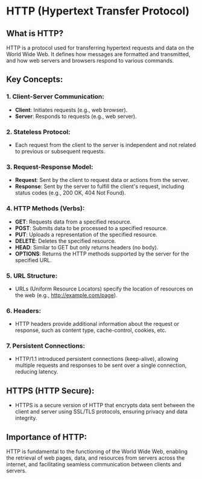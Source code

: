 # HTTP (Hypertext Transfer Protocol)

## What is HTTP?
HTTP is a protocol used for transferring hypertext requests and data on the World Wide Web. It defines how messages are formatted and transmitted, and how web servers and browsers respond to various commands.

## Key Concepts:

### 1. **Client-Server Communication:**
- **Client**: Initiates requests (e.g., web browser).
- **Server**: Responds to requests (e.g., web server).

### 2. **Stateless Protocol:**
- Each request from the client to the server is independent and not related to previous or subsequent requests.

### 3. **Request-Response Model:**
- **Request**: Sent by the client to request data or actions from the server.
- **Response**: Sent by the server to fulfill the client's request, including status codes (e.g., 200 OK, 404 Not Found).

### 4. **HTTP Methods (Verbs):**
- **GET**: Requests data from a specified resource.
- **POST**: Submits data to be processed to a specified resource.
- **PUT**: Uploads a representation of the specified resource.
- **DELETE**: Deletes the specified resource.
- **HEAD**: Similar to GET but only returns headers (no body).
- **OPTIONS**: Returns the HTTP methods supported by the server for the specified URL.

### 5. **URL Structure:**
- URLs (Uniform Resource Locators) specify the location of resources on the web (e.g., http://example.com/page).

### 6. **Headers:**
- HTTP headers provide additional information about the request or response, such as content type, cache-control, cookies, etc.

### 7. **Persistent Connections:**
- HTTP/1.1 introduced persistent connections (keep-alive), allowing multiple requests and responses to be sent over a single connection, reducing latency.

## HTTPS (HTTP Secure):
- HTTPS is a secure version of HTTP that encrypts data sent between the client and server using SSL/TLS protocols, ensuring privacy and data integrity.

## Importance of HTTP:
HTTP is fundamental to the functioning of the World Wide Web, enabling the retrieval of web pages, data, and resources from servers across the internet, and facilitating seamless communication between clients and servers.

